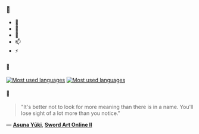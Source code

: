 ### 👋

- 🔭
- 🌱
- 💬
- 📫
- ⚡

#### 🧏

[![Most used languages](https://github-readme-stats-aynah.vercel.app/api/top-langs/?username=aynh&theme=solarized-dark&langs_count=6&layout=compact&hide_title=true)](https://github.com/anuraghazra/github-readme-stats#gh-dark-mode-only)
[![Most used languages](https://github-readme-stats-aynah.vercel.app/api/top-langs/?username=aynh&theme=solarized-light&langs_count=6&layout=compact&hide_title=true)](https://github.com/anuraghazra/github-readme-stats#gh-light-mode-only)

#### 💬

> "It's better not to look for more meaning than there is in a name. You'll lose sight of a lot more than you notice."

&mdash; [**Asuna Yūki**](https://myanimelist.net/character.php?q=Asuna%20Y%C5%ABki&cat=character), [**Sword Art Online II**](https://myanimelist.net/search/all?q=Sword%20Art%20Online%20II&cat=all)
